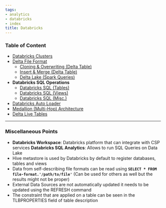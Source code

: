 ```yaml
---
tags:
- analytics
- databricks
- index
title: Databricks
---
```


### Table of Content

* [Databricks Clusters](databricks-clusters.md)
* [Delta File Format](delta-file-format.md)
	* [Cloning & Overwriting (Delta Table)](cloning-and-overwriting-delta-table.md)
	* [Insert & Merge (Delta Table)](insert-and-merge-delta-table.md)
	* [Delta Lake (Spark Queries)](../apache-spark/delta-lake-spark-queries.md)
* **Databricks SQL Operations**
	* [Databricks SQL (Tables)](databricks-sql-tables.md)
	* [Databricks SQL (Views)](databricks-sql-views.md)
	* [Databricks SQL (Misc.)](databricks-sql-misc.md)
* [Databricks Auto Loader](databricks-auto-loader.md)
* [Medallion (Multi-Hop) Architecture](medallion-multi-hop-architecture.md)
* [Delta Live Tables](delta-live-tables.md)

---

### Miscellaneous Points

* **Databricks Workspace**: Databricks platform that can integrate with CSP services
  **Databricks SQL Analytics**: Allows to run SQL Queries on Data Lake
* Hive metastore is used by Databricks by default to register databases, tables and views
* Data from self-describing file formats can be read using **`SELECT * FROM file-format.'/path/to/file'`** (Can be used for others as well but the results might not be proper)
* External Data Sources are not automatically updated it needs to be updated using the REFRESH command
* The constraint that are applied on a table can be seen in the TLBPROPERTIES field of table description